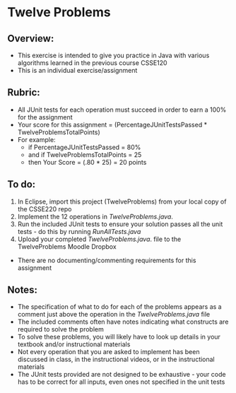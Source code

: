 # Twelve Problems

## Overview:
- This exercise is intended to give you practice in Java with various algorithms learned in the previous course CSSE120 
- This is an individual exercise/assignment

## Rubric:

- All JUnit tests for each operation must succeed in order to earn a 100% for the assignment
- Your score for this assignment = (PercentageJUnitTestsPassed * TwelveProblemsTotalPoints)
- For example:
  - if PercentageJUnitTestsPassed = 80%
  - and if TwelveProblemsTotalPoints = 25
  - then Your Score = (.80 * 25) = 20 points


## To do:

1. In Eclipse, import this project (TwelveProblems) from your local copy of the CSSE220 repo
2. Implement the 12 operations in *TwelveProblems.java*. 
3. Run the included JUnit tests to ensure your solution passes all the unit tests - do this by running *RunAllTests.java*
4. Upload your completed *TwelveProblems.java*.  file to the TwelveProblems Moodle Dropbox


- There are no documenting/commenting requirements for this assignment

## Notes:
- The specification of what to do for each of the problems appears as a comment just above the operation in the *TwelveProblems.java* file
- The included comments often have notes indicating what constructs are required to solve the problem
- To solve these problems, you will likely have to look up details in your textbook and/or instructional materials
- Not every operation that you are asked to implement has been discussed in class, in the instructional videos, or in the instructional materials
- The JUnit tests provided are not designed to be exhaustive - your code has to be correct for all inputs, even ones not specified in the unit tests
